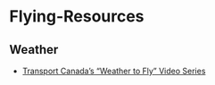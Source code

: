 # Flying-Resources

## Weather

- <a href="https://www.beens.ca/flying/tc-weather-to-fly-videos/" target="_blank">Transport Canada’s “Weather to Fly” Video Series</a>